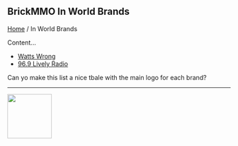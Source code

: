 <style>@import url("//readme.codeadam.ca/readme.css");</style>

## BrickMMO In World Brands

[Home](/) / In World Brands

Content...

- [Watts Wrong]("watts")
- [96.9 Lively Radio]("lively")

Can yo make this list a nice tbale with the main logo for each brand?

---

<a href="https://brickmmo.com">
<img src="https://brickmmo.com/images/brickmmo-logo-horizontal.jpg" width="100">
</a>
